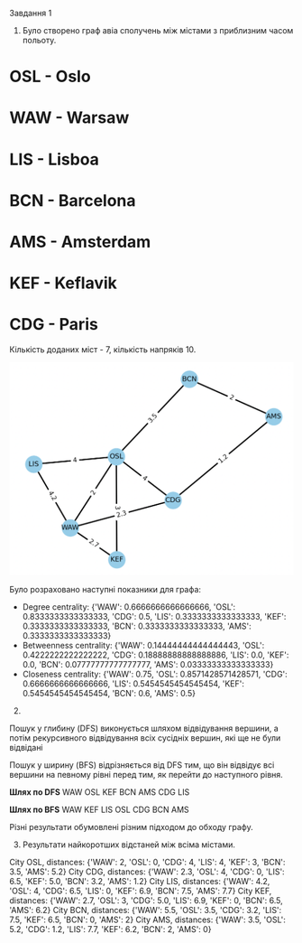 Завдання 1

1. Було створено граф авіа сполучень між містами з приблизним часом польоту.

# OSL - Oslo
# WAW - Warsaw
# LIS - Lisboa
# BCN - Barcelona
# AMS - Amsterdam
# KEF - Keflavik
# CDG - Paris

Кількість доданих міст - 7, кількість напряків 10.

![Alt text](image.png)

Було розраховано наступні показники для графа:

- Degree centrality: {'WAW': 0.6666666666666666, 'OSL': 0.8333333333333333, 'CDG': 0.5, 'LIS': 0.3333333333333333, 'KEF': 0.3333333333333333, 'BCN': 0.3333333333333333, 'AMS': 0.3333333333333333}
- Betweenness centrality: {'WAW': 0.14444444444444443, 'OSL': 0.4222222222222222, 'CDG': 0.18888888888888886, 'LIS': 0.0, 'KEF': 0.0, 'BCN': 0.07777777777777777, 'AMS': 0.03333333333333333}
- Closeness centrality: {'WAW': 0.75, 'OSL': 0.8571428571428571, 'CDG': 0.6666666666666666, 'LIS': 0.5454545454545454, 'KEF': 0.5454545454545454, 'BCN': 0.6, 'AMS': 0.5}

2.

Пошук у глибину (DFS) виконується шляхом відвідування вершини, а потім рекурсивного відвідування всіх сусідніх вершин, які ще не були відвідані

Пошук у ширину (BFS) відрізняється від DFS тим, що він відвідує всі вершини на певному рівні перед тим, як перейти до наступного рівня.

**Шлях по DFS**
WAW OSL KEF BCN AMS CDG LIS 

**Шлях по BFS**
WAW KEF LIS OSL CDG BCN AMS 

Різні результати обумовлені різним підходом до обходу графу. 

3. Результати найкоротших відстаней між всіма містами.

City OSL, distances: {'WAW': 2, 'OSL': 0, 'CDG': 4, 'LIS': 4, 'KEF': 3, 'BCN': 3.5, 'AMS': 5.2}
City CDG, distances: {'WAW': 2.3, 'OSL': 4, 'CDG': 0, 'LIS': 6.5, 'KEF': 5.0, 'BCN': 3.2, 'AMS': 1.2}
City LIS, distances: {'WAW': 4.2, 'OSL': 4, 'CDG': 6.5, 'LIS': 0, 'KEF': 6.9, 'BCN': 7.5, 'AMS': 7.7}
City KEF, distances: {'WAW': 2.7, 'OSL': 3, 'CDG': 5.0, 'LIS': 6.9, 'KEF': 0, 'BCN': 6.5, 'AMS': 6.2}
City BCN, distances: {'WAW': 5.5, 'OSL': 3.5, 'CDG': 3.2, 'LIS': 7.5, 'KEF': 6.5, 'BCN': 0, 'AMS': 2}
City AMS, distances: {'WAW': 3.5, 'OSL': 5.2, 'CDG': 1.2, 'LIS': 7.7, 'KEF': 6.2, 'BCN': 2, 'AMS': 0}